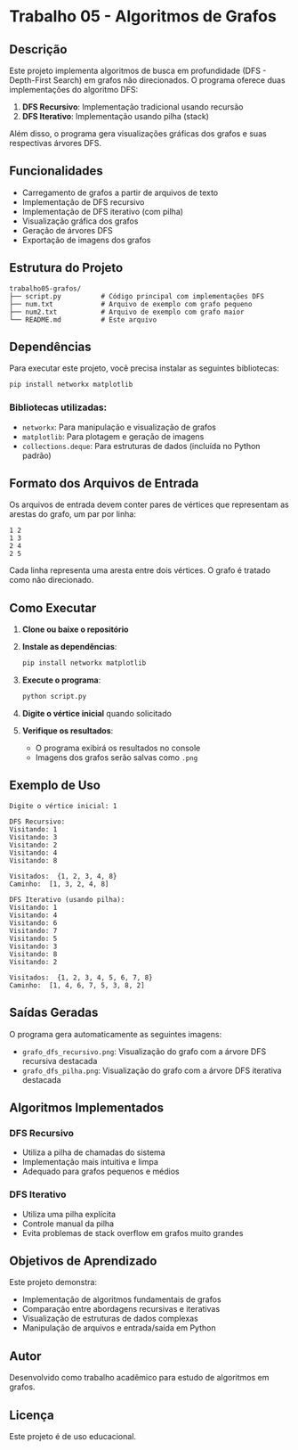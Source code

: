 # Trabalho 05 - Algoritmos de Grafos

## Descrição

Este projeto implementa algoritmos de busca em profundidade (DFS - Depth-First Search) em grafos não direcionados. O programa oferece duas implementações do algoritmo DFS:

1. **DFS Recursivo**: Implementação tradicional usando recursão
2. **DFS Iterativo**: Implementação usando pilha (stack)

Além disso, o programa gera visualizações gráficas dos grafos e suas respectivas árvores DFS.

## Funcionalidades

- Carregamento de grafos a partir de arquivos de texto
- Implementação de DFS recursivo
- Implementação de DFS iterativo (com pilha)
- Visualização gráfica dos grafos
- Geração de árvores DFS
- Exportação de imagens dos grafos

## Estrutura do Projeto

```
trabalho05-grafos/
├── script.py          # Código principal com implementações DFS
├── num.txt            # Arquivo de exemplo com grafo pequeno
├── num2.txt           # Arquivo de exemplo com grafo maior
└── README.md          # Este arquivo
```

## Dependências

Para executar este projeto, você precisa instalar as seguintes bibliotecas:

```bash
pip install networkx matplotlib
```

### Bibliotecas utilizadas:
- `networkx`: Para manipulação e visualização de grafos
- `matplotlib`: Para plotagem e geração de imagens
- `collections.deque`: Para estruturas de dados (incluída no Python padrão)

## Formato dos Arquivos de Entrada

Os arquivos de entrada devem conter pares de vértices que representam as arestas do grafo, um par por linha:

```
1 2
1 3
2 4
2 5
```

Cada linha representa uma aresta entre dois vértices. O grafo é tratado como não direcionado.

## Como Executar

1. **Clone ou baixe o repositório**

2. **Instale as dependências**:
   ```bash
   pip install networkx matplotlib
   ```

3. **Execute o programa**:
   ```bash
   python script.py
   ```

4. **Digite o vértice inicial** quando solicitado

5. **Verifique os resultados**:
   - O programa exibirá os resultados no console
   - Imagens dos grafos serão salvas como `.png`

## Exemplo de Uso

```
Digite o vértice inicial: 1

DFS Recursivo:
Visitando: 1
Visitando: 3
Visitando: 2
Visitando: 4
Visitando: 8

Visitados:  {1, 2, 3, 4, 8}
Caminho:  [1, 3, 2, 4, 8]

DFS Iterativo (usando pilha):
Visitando: 1
Visitando: 4
Visitando: 6
Visitando: 7
Visitando: 5
Visitando: 3
Visitando: 8
Visitando: 2

Visitados:  {1, 2, 3, 4, 5, 6, 7, 8}
Caminho:  [1, 4, 6, 7, 5, 3, 8, 2]
```

## Saídas Geradas

O programa gera automaticamente as seguintes imagens:

- `grafo_dfs_recursivo.png`: Visualização do grafo com a árvore DFS recursiva destacada
- `grafo_dfs_pilha.png`: Visualização do grafo com a árvore DFS iterativa destacada

## Algoritmos Implementados

### DFS Recursivo
- Utiliza a pilha de chamadas do sistema
- Implementação mais intuitiva e limpa
- Adequado para grafos pequenos e médios

### DFS Iterativo
- Utiliza uma pilha explícita
- Controle manual da pilha
- Evita problemas de stack overflow em grafos muito grandes

## Objetivos de Aprendizado

Este projeto demonstra:
- Implementação de algoritmos fundamentais de grafos
- Comparação entre abordagens recursivas e iterativas
- Visualização de estruturas de dados complexas
- Manipulação de arquivos e entrada/saída em Python

## Autor

Desenvolvido como trabalho acadêmico para estudo de algoritmos em grafos.

## Licença

Este projeto é de uso educacional.